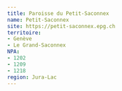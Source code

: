 ```yaml
---
title: Paroisse du Petit-Saconnex
name: Petit-Saconnex
site: https://petit-saconnex.epg.ch
territoire:
- Genève
- Le Grand-Saconnex
NPA:
- 1202
- 1209
- 1218
region: Jura-Lac
---
```

